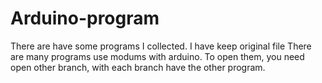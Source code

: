 # Arduino-program
There are have some programs I collected. I have keep original file
There are many programs use modums with arduino. To open them, you need open other branch, with each branch have the other program.
